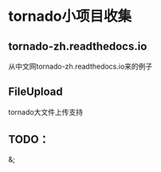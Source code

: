 # tornado小项目收集

## tornado-zh.readthedocs.io
从中文网tornado-zh.readthedocs.io来的例子

## FileUpload
tornado大文件上传支持

## TODO：
&;